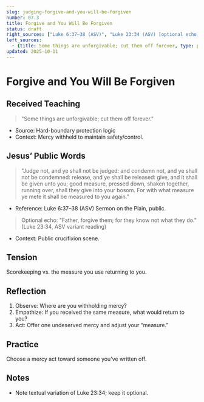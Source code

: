 ```yaml
---
slug: judging-forgive-and-you-will-be-forgiven
number: 07.3
title: Forgive and You Will Be Forgiven
status: draft
right_sources: ["Luke 6:37–38 (ASV)", "Luke 23:34 (ASV) [optional echo]"]
left_sources:
  - {title: Some things are unforgivable; cut them off forever, type: paraphrase, permission: none}
updated: 2025-10-11
---
```


# Forgive and You Will Be Forgiven

## Received Teaching
> "Some things are unforgivable; cut them off forever."
- Source: Hard-boundary protection logic
- Context: Mercy withheld to maintain safety/control.

## Jesus’ Public Words
> "Judge not, and ye shall not be judged: and condemn not, and ye shall not be condemned: release, and ye shall be released: give, and it shall be given unto you; good measure, pressed down, shaken together, running over, shall they give into your bosom. For with what measure ye mete it shall be measured to you again."
- Reference: Luke 6:37–38 (ASV) Sermon on the Plain, public.

> Optional echo: "Father, forgive them; for they know not what they do." (Luke 23:34, ASV variant reading)
- Context: Public crucifixion scene.

## Tension
Scorekeeping vs. the measure you use returning to you.

## Reflection
1. Observe: Where are you withholding mercy?
2. Empathize: If you received the same measure, what would return to you?
3. Act: Offer one undeserved mercy and adjust your “measure.”

## Practice
Choose a mercy act toward someone you’ve written off.

## Notes
- Note textual variation of Luke 23:34; keep it optional.